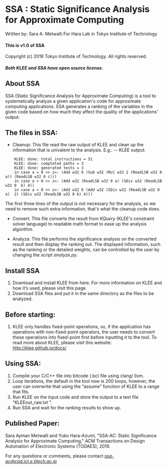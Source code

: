 # SSA : Static Significance Analysis for Approximate Computing
Written by: Sara A. Metwalli
For Hara Lab in Tokyo Institute of Technology


#### This is v1.0 of SSA
Copyright (c) 2019 Tokyo Institute of Technology.
All rights reserved.

##### Both KLEE and SSA have open source license.

About SSA
----------
SSA (Static Significance Analysis for Approximate Computing) is a tool to systematically analyze a given application's code for approximate computing applications. SSA generates a ranking of the variables in the given code based on how much they affect the quality of the applications' output.

The files in SSA:
-----------------
* Cleanup:
This file read the raw output of KLEE and clean up the information that is univalent to the analysis. E.g.:
-- KLEE output:
```
    KLEE: done: total instructions = 51 
    KLEE: done: completed paths = 3 
    KLEE: done: generated tests = 3   
    in case a = 0 >> z=: (Add w32 6 (Sub w32 (Mul w32 2 (ReadLSB w32 0 a)) (ReadLSB w32 0 c)))   
    in case a > 0 >> z=: (Add w32 (ReadLSB w32 0 a) (SDiv w32 (ReadLSB w32 0  b) 4))
    in case a < 0 >> z=: (Add w32 6 (Add w32 (SDiv w32 (ReadLSB w32 0 a)  2) (SDiv w32 (ReadLSB w32 0 b) 4)))
```
The first three lines of the output is not necessary for the analysis, so we need to remove such extra information, that's what the cleanup code does.

* Convert:
This file converts the result from *KQuery* (KLEE's constraint solver language) to readable math format to ease up the analysis algorithm. 

* Analyza:
This file performs the significance analysis on the converted result and then display the ranking out. The displayed information, such as the ranking or the detailed weights, can be controlled by the user by changing the script *analyze.py*.


Install SSA
-------------
1. Download and install KLEE from here.
For more information on KLEE and how it’s used, please visit this page.
2. Download SSA files and put it in the same directory as the files to be analyzed.

Before starting:
----------------
1.  KLEE only handles fixed-point operations, so, if the application has operations with non-fixed-point operators, the user needs to convert these operations into fixed-point first before inputting it to the tool. To read more about KLEE, please visit this website: http://klee.github.io/docs/

Using SSA:
-----------
1. Compile your C/C++ file into bitcode (.bc) file using clang/ llvm.
2. Loop iterations, the default in the tool now is 200 loops, however, the user can overwrite that using the “assume” function of KLEE to a range that fits.
3. Run KLEE on the input code and store the output to a text file “KLEEout_raw.txt
”.
4. Run SSA and wait for the ranking results to show up.

Published Paper:
---------------
Sara Ayman Metwalli and Yuko Hara-Azumi, "SSA-AC: Static Significance Analysis for Approximate Computing," ACM Transactions on Design Automation of Electronic Systems (TODAES), 2019.

For any questions or comments, please contact *ssa-ac@cad.ict.e.titech.ac.jp*
